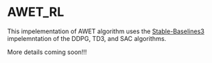 # AWET_RL

This impelementation of AWET algorithm uses the [Stable-Baselines3](https://stable-baselines3.readthedocs.io/en/master/) impelemntation of the DDPG, TD3, and SAC algorithms.

More details coming soon!!!
